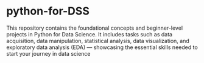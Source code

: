 # python-for-DSS
This repository contains the foundational concepts and beginner-level projects in Python for Data Science. It includes tasks such as data acquisition, data manipulation, statistical analysis, data visualization, and exploratory data analysis (EDA) — showcasing the essential skills needed to start your journey in data science
